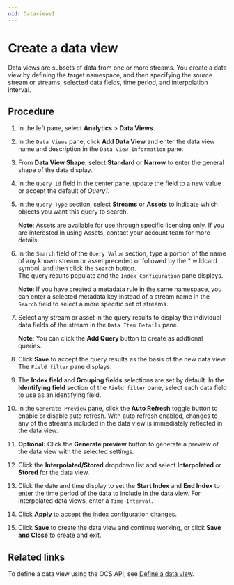 ```yaml
---
uid: Dataviews1
---
```


# Create a data view

Data views are subsets of data from one or more streams. You create a data view by defining the target namespace, and then specifying the source stream or streams, selected data fields, time period, and interpolation interval. 

## Procedure

1. In the left pane, select **Analytics** > **Data Views**.

1. In the `Data Views` pane, click **Add Data View** and enter the data view name and description in the `Data View Information` pane.

1. From **Data View Shape**, select **Standard** or **Narrow** to enter the general shape of the data display.

1. In the `Query Id` field in the center pane, update the field to a new value or accept the default of  *Query1*.

1. In the `Query Type` section, select **Streams** or **Assets** to indicate which objects you want this query to search.

   **Note**: Assets are available for use through specific licensing only. If you are interested in using Assets, contact your account team for more details.

1. In the `Search` field of the `Query Value` section, type a portion of the name of any known stream or asset preceded or followed by the * wildcard symbol, and then click the `Search` button.<br>The query results populate and the `Index Configuration` pane displays.

   **Note**: If you have created a metadata rule in the same namespace, you can enter a selected metadata key instead of a stream name in the `Search` field to select a more specific set of streams.

1. Select any stream or asset in the query results to display the individual data fields of the stream in the `Data Item Details` pane.

   **Note**: You can click the **Add Query** button to create as addtional queries.

1. Click **Save** to accept the query results as the basis of the new data view.<br>The `Field filter` pane displays.

1. The **Index field** and **Grouping fields** selections are set by default. In the **Identifying field** section of the `Field filter` pane, select each data field to use as an identifying field.

1. In the `Generate Preview` pane, click the **Auto Refresh** toggle button to enable or disable auto refresh. With auto refresh enabled, changes to any of the streams included in the data view is immediately reflected in the data view.

1. **Optional:** Click the **Generate preview** button to generate a preview of the data view with the selected settings.


1. Click the **Interpolated/Stored** dropdown list and select **Interpolated** or **Stored** for the data view.

1. Click the date and time display to set the **Start Index** and **End Index** to enter the time period of the data to include in the data view. For interpolated data views, enter a `Time Interval`.

1. Click **Apply** to accept the index configuration changes.


1. Click **Save** to create the data view and continue working, or click **Save and Close** to create and exit.

## Related links

To define a data view using the OCS API, see [Define a data view](xref:DataViewsQuickStartDefine).
